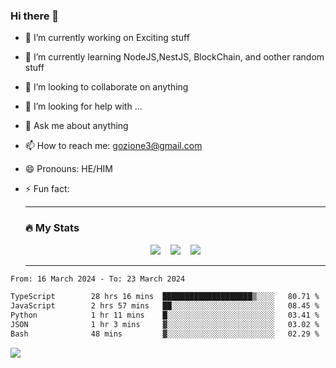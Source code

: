 ### Hi there 👋

<!--
**charlieScript/charlieScript** is a ✨ _special_ ✨ repository because its `README.md` (this file) appears on your GitHub profile.

Here are some ideas to get you started: -->

- 🔭 I’m currently working on Exciting stuff
- 🌱 I’m currently learning NodeJS,NestJS, BlockChain, and oother random stuff
- 👯 I’m looking to collaborate on anything
- 🤔 I’m looking for help with ...
- 💬 Ask me about anything
- 📫 How to reach me: gozione3@gmail.com
- 😄 Pronouns: HE/HIM
- ⚡ Fun fact:


  ---

  ### :fire: My Stats

  <div id="stats" align="center">
  <img src="http://github-readme-streak-stats.herokuapp.com?user=charlieScript&theme=dark&date_format=M%20j%5B%2C%20Y%5D" />&nbsp;&nbsp;&nbsp;
  <img src="https://github-readme-stats.vercel.app/api/top-langs/?username=charlieScript&layout=compact&theme=vision-friendly-dark"/>&nbsp;&nbsp;&nbsp;
  <img src="https://github-readme-stats.vercel.app/api?username=charlieScript&show_icons=true&theme=radical"/>
  </div>

  ---



<!--START_SECTION:waka-->

```txt
From: 16 March 2024 - To: 23 March 2024

TypeScript        28 hrs 16 mins  ████████████████████▒░░░░   80.71 %
JavaScript        2 hrs 57 mins   ██░░░░░░░░░░░░░░░░░░░░░░░   08.45 %
Python            1 hr 11 mins    █░░░░░░░░░░░░░░░░░░░░░░░░   03.41 %
JSON              1 hr 3 mins     ▓░░░░░░░░░░░░░░░░░░░░░░░░   03.02 %
Bash              48 mins         ▓░░░░░░░░░░░░░░░░░░░░░░░░   02.29 %
```

<!--END_SECTION:waka-->
![](https://komarev.com/ghpvc/?username=charlieScript)
